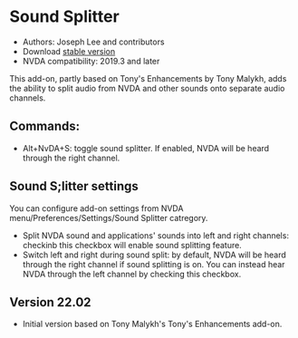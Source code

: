 # Sound Splitter

* Authors: Joseph Lee and contributors
* Download [stable version][1]
* NVDA compatibility: 2019.3 and later

This add-on, partly based on Tony's Enhancements by Tony Malykh, adds the ability to split audio from NVDA and other sounds onto separate audio channels.


## Commands:

* Alt+NvDA+S: toggle sound splitter. If enabled, NVDA will be heard through the right channel.

## Sound S;litter settings

You can configure add-on settings from NVDA menu/Preferences/Settings/Sound Splitter catregory.

* Split NVDA sound and applications' sounds into left and right channels: checkinb this checkbox will enable sound splitting feature.
* Switch left and right during sound split: by default, NVDA will be heard through the right channel if sound splitting is on. You can instead hear NVDA through the left channel by checking this checkbox.

## Version 22.02

* Initial version based on Tony Malykh's Tony's Enhancements add-on.

[1]: https://addons.nvda-project.org/files/get.php?file=soundsplitter
